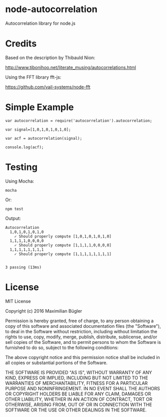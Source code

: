 # node-autocorrelation
Autocorrelation library for node.js

# Credits
Based on the description by Thibauld Nion:

http://www.tibonihoo.net/literate_musing/autocorrelations.html

Using the FFT library fft-js:

https://github.com/vail-systems/node-fft


# Simple Example

    var autocorrelation = require('autocorrelation').autocorrelation;

    var signal=[1,0,1,0,1,0,1,0];

    var acf = autocorrelation(signal);

    console.log(acf);

# Testing

Using Mocha:

    mocha

Or:

    npm test

Output:

    Autocorrelation
      1,0,1,0,1,0,1,0
        ✓ Should properly compute [1,0,1,0,1,0,1,0]
      1,1,1,1,0,0,0,0
        ✓ Should properly compute [1,1,1,1,0,0,0,0]
      1,1,1,1,1,1,1,1
        ✓ Should properly compute [1,1,1,1,1,1,1,1]


    3 passing (13ms)

# License

MIT License

Copyright (c) 2016 Maximilian Bügler

Permission is hereby granted, free of charge, to any person obtaining a copy
of this software and associated documentation files (the "Software"), to deal
in the Software without restriction, including without limitation the rights
to use, copy, modify, merge, publish, distribute, sublicense, and/or sell
copies of the Software, and to permit persons to whom the Software is
furnished to do so, subject to the following conditions:

The above copyright notice and this permission notice shall be included in all
copies or substantial portions of the Software.

THE SOFTWARE IS PROVIDED "AS IS", WITHOUT WARRANTY OF ANY KIND, EXPRESS OR
IMPLIED, INCLUDING BUT NOT LIMITED TO THE WARRANTIES OF MERCHANTABILITY,
FITNESS FOR A PARTICULAR PURPOSE AND NONINFRINGEMENT. IN NO EVENT SHALL THE
AUTHORS OR COPYRIGHT HOLDERS BE LIABLE FOR ANY CLAIM, DAMAGES OR OTHER
LIABILITY, WHETHER IN AN ACTION OF CONTRACT, TORT OR OTHERWISE, ARISING FROM,
OUT OF OR IN CONNECTION WITH THE SOFTWARE OR THE USE OR OTHER DEALINGS IN THE
SOFTWARE.
